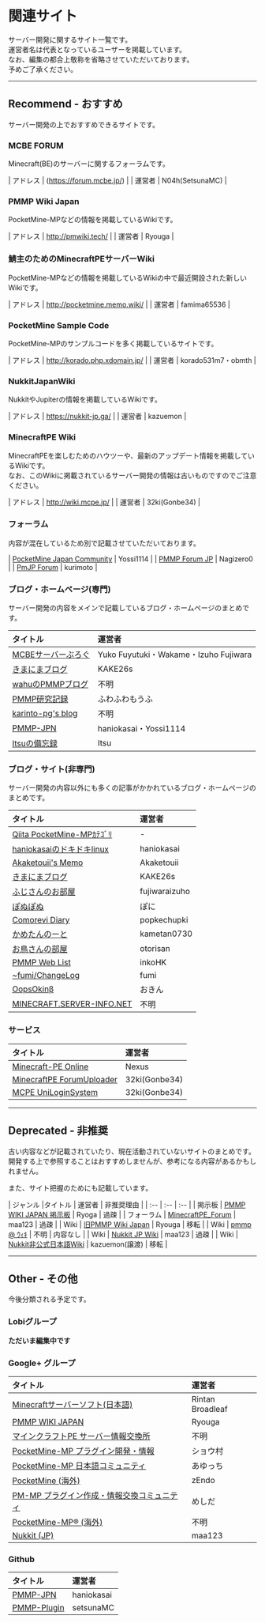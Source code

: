 # 関連サイト

サーバー開発に関するサイト一覧です。  
運営者名は代表となっているユーザーを掲載しています。  
なお、編集の都合上敬称を省略させていただいております。  
予めご了承ください。

---

## Recommend - おすすめ

サーバー開発の上でおすすめできるサイトです。

### MCBE FORUM

Minecraft(BE)のサーバーに関するフォーラムです。

| アドレス | (https://forum.mcbe.jp/) |
| 運営者 | N04h(SetsunaMC) |

### PMMP Wiki Japan

PocketMine-MPなどの情報を掲載しているWikiです。

| アドレス | http://pmwiki.tech/ |
| 運営者 | Ryouga |

### 鯖主のためのMinecraftPEサーバーWiki

PocketMine-MPなどの情報を掲載しているWikiの中で最近開設された新しいWikiです。

| アドレス | http://pocketmine.memo.wiki/ |
| 運営者 | famima65536 |

### PocketMine Sample Code

PocketMine-MPのサンプルコードを多く掲載しているサイトです。

| アドレス | http://korado.php.xdomain.jp/ |
| 運営者 | korado531m7・obmth |

### NukkitJapanWiki

NukkitやJupiterの情報を掲載しているWikiです。

| アドレス | https://nukkit-jp.ga/ |
| 運営者 | kazuemon |

### MinecraftPE Wiki

MinecraftPEを楽しむためのハウツーや、最新のアップデート情報を掲載しているWikiです。  
なお、このWikiに掲載されているサーバー開発の情報は古いものですのでご注意ください。

| アドレス | http://wiki.mcpe.jp/ |
| 運営者 | 32ki(Gonbe34) |

### フォーラム

内容が混在しているため別で記載させていただいております。

| [PocketMine Japan Community](https://pmmp.mcpe-jp.com/) | Yossi1114 |
| [PMMP Forum JP](https://forum.pmmp.ga/) | Nagizero0 |
| [PmJP Forum](https://forum.pmjp.tk/) | kurimoto |

### ブログ・ホームページ(専門)

サーバー開発の内容をメインで記載しているブログ・ホームページのまとめです。

| タイトル | 運営者 |
| :-- | :-- |
| [MCBEサーバーぶろぐ](https://minecraftbe.net/) | Yuko Fuyutuki・Wakame・Izuho Fujiwara |
| [きまにまブログ](http://www.kimanima.com/) | KAKE26s |
| [wahuのPMMPブログ](http://wahu.blog.jp/) | 不明 |
| [PMMP研究記録](http://fuwafuwamoufu.seesaa.net/) | ふわふわもうふ |
| [karinto-pg's blog](http://karinto.hatenablog.jp/) | 不明 |
| [PMMP-JPN](http://pmmp-jpn.github.io/) | haniokasai・Yossi1114 |
| [Itsuの備忘録](http://itsumemo.blog.fc2.com/page-0.html) | Itsu |

### ブログ・サイト(非専門)

サーバー開発の内容以外にも多くの記事がかかれているブログ・ホームページのまとめです。

| タイトル | 運営者 |
| :-- | :-- |
| [Qiita PocketMine-MPｶﾃｺﾞﾘ](https://qiita.com/tags/PocketMine-MP) | - |
| [haniokasaiのドキドキlinux](http://blog.haniokasai.com/) | haniokasai |
| [Akaketouii's Memo](https://akaketouii.wordpress.com/) | Akaketouii |
| [きまにまブログ](http://www.kimanima.com/) | KAKE26s |
| [ふじさんのお部屋](https://fujisan.tk/) | fujiwaraizuho |
| [ぽぬぽぬ](https://ponu2.blogspot.jp/) | ぽに |
| [Comorevi Diary](http://blog.comorevi.net/) | popkechupki |
| [かめたんのーと](https://kametan.tokyo/blog/) | kametan0730 |
| [お鳥さんの部屋](http://otorisan.lv9.org/) | otorisan |
| [PMMP Web List](http://pmmpinko.web.fc2.com/) | inkoHK |
| [~fumi/ChangeLog](http://www.ftnk.jp/~fumi/cl/index.html) | fumi |
| [OopsOkinβ](https://oops.okin-jp.net/) | おきん |
| [MINECRAFT.SERVER-INFO.NET](https://minecraft.server-memo.net/) | 不明 |

### サービス

| タイトル | 運営者 |
| :-- | :-- |
| [Minecraft-PE Online](https://minecraftpe.jp/pc/#/server/) | Nexus |
| [MinecraftPE ForumUploader](http://uploader.mcpe.jp/) | 32ki(Gonbe34) |
| [MCPE UniLoginSystem](https://mcpeuls.com/) | 32ki(Gonbe34) |

---

## Deprecated - 非推奨

古い内容などが記載されていたり、現在活動されていないサイトのまとめです。  
開発する上で参照することはおすすめしませんが、参考になる内容があるかもしれません。

また、サイト把握のためにも記載しています。

| ジャンル |タイトル | 運営者 | 非推奨理由 |
| :-- | :-- | :-- |
| 掲示板 | [PMMP WIKI JAPAN 掲示板](http://jbbs.shitaraba.net/netgame/14518/) | Ryoga | 過疎 |
| フォーラム | [MinecraftPE_Forum](http://mcpe.firebird.jp/forum/) | maa123 | 過疎 |
| Wiki | [旧PMMP Wiki Japan](http://seesaawiki.jp/pmmp/) | Ryouga | 移転 |
| Wiki | [pmmp @ ｳｨｷ](https://www33.atwiki.jp/pmmp/) | 不明 | 内容なし |
| Wiki | [Nukkit JP Wiki](http://mcpe.firebird.jp/nukkit) | maa123 | 過疎 |
| Wiki | [Nukkit非公式日本語Wiki](http://nukkit.memo.wiki/) | kazuemon(譲渡) | 移転 |


---

## Other - その他

今後分類される予定です。

### Lobiグループ

__ただいま編集中です__

### Google+ グループ

| タイトル | 運営者 |
| :-- | :-- |
| [Minecraftサーバーソフト(日本語)](https://plus.google.com/communities/108295862755085960302) | Rintan Broadleaf |
| [PMMP WIKI JAPAN](https://plus.google.com/communities/115198522099955985167) | Ryouga |
| [マインクラフトPE サーバー情報交換所](https://plus.google.com/communities/107423347227741863002) | 不明 |
| [PocketMine-MP プラグイン開発・情報](https://plus.google.com/communities/113114227095658540768) | ショウ村 |
| [PocketMine-MP 日本語コミュニティ](https://plus.google.com/communities/100415233543727555506) | あゆっち |
| [PocketMine (海外)](https://plus.google.com/communities/106715613772884793633) | zEndo |
| [PM-MP プラグイン作成・情報交換コミュニティ](https://plus.google.com/communities/105519048850724675257) | めしだ |
| [PocketMine-MP® (海外)](https://plus.google.com/communities/110722521495065317218) | 不明 |
| [Nukkit (JP)](https://plus.google.com/communities/103878230227205978622) | maa123 |

### Github

| タイトル | 運営者 |
| :-- | :-- |
| [PMMP-JPN](https://github.com/PMMP-JPN) | haniokasai |
| [PMMP-Plugin](https://github.com/setsunaMC/PMMP-Plugin) | setsunaMC |
